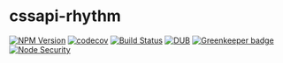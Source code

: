 # cssapi-rhythm

[![NPM Version](https://img.shields.io/npm/v/folktale-validations.svg)](https://www.npmjs.com/package/cssapi-rhythm)
[![codecov](https://img.shields.io/codecov/c/github/Undistraction/cssapi-rhythm.svg)](https://codecov.io/gh/Undistraction/cssapi-rhythm)
[![Build Status](https://img.shields.io/travis/Undistraction/cssapi-rhythm.svg)](https://travis-ci.org/Undistraction/cssapi-rhythm)
[![DUB](https://img.shields.io/dub/l/vibe-d.svg)](./LICENSE.md)
[![Greenkeeper badge](https://badges.greenkeeper.io/Undistraction/cssapi-rhythm.svg)](https://greenkeeper.io/)
[![Node Security](https://nodesecurity.io/orgs/dwyl/projects/f746f56f-50e3-4078-a9d1-edfdf3500801/badge)](https://nodesecurity.io/orgs/dwyl/projects/f746f56f-50e3-4078-a9d1-edfdf3500801)

